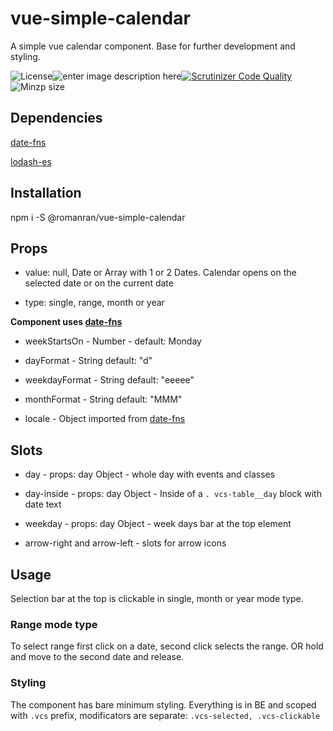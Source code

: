 
  

# vue-simple-calendar

A simple vue calendar component. Base for further development and styling.
  

![License](https://img.shields.io/github/license/romanran/vue-simple-calendar)![enter image description here](https://img.shields.io/depfu/romanran/vue-simple-calendar)[![Scrutinizer Code Quality](https://scrutinizer-ci.com/g/romanran/vue-simple-calendar/badges/quality-score.png?b=master)](https://scrutinizer-ci.com/g/romanran/vue-simple-calendar/?branch=master)![Minzp size](https://img.shields.io/bundlephobia/min/@romanran/vue-simple-calendar?style=plastic)

## Dependencies

[date-fns](https://date-fns.org/v2.16.1)

[lodash-es](https://www.npmjs.com/package/lodash-es)

## Installation

  

npm i -S @romanran/vue-simple-calendar

## Props

  

- value: null, Date or Array with 1 or 2 Dates. Calendar opens on the selected date or on the current date

  

- type: single, range, month or year

  

**Component uses [date-fns](https://date-fns.org/v2.16.1/docs/format)**

  

- weekStartsOn - Number - default: Monday

  

- dayFormat - String default: "d"

  

- weekdayFormat - String default: "eeeee"

  

- monthFormat - String default: "MMM"

  

- locale - Object imported from [date-fns](https://date-fns.org/v2.16.1/docs/ECMAScript-Modules)

## Slots

- day - props: day Object - whole day with events and classes

- day-inside - props: day Object - Inside of a `. vcs-table__day` block with date text

- weekday - props: day Object - week days bar at the top element

- arrow-right and arrow-left - slots for arrow icons

  

## Usage

  

Selection bar at the top is clickable in single, month or year mode type.

  

### Range mode type

  

To select range first click on a date, second click selects the range. OR hold and move to the second date and release.

  

### Styling

  

The component has bare minimum styling. Everything is in BE and scoped with `.vcs` prefix, modificators are separate: `.vcs-selected, .vcs-clickable`